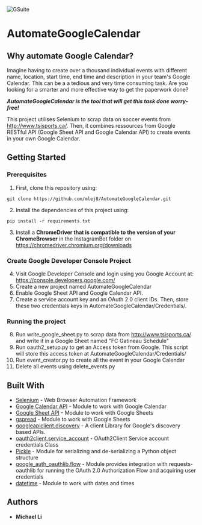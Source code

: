 ![GSuite](https://user-images.githubusercontent.com/43357040/62482770-1953d000-b784-11e9-89b3-a8dc984a6f52.png)
# AutomateGoogleCalendar

## Why automate Google Calendar?

Imagine having to create over a thousand individual events with different name, location, start time, end time and description in your team's Google Calendar. This can be a a tedious and very time consuming task. Are you looking for a smarter and more effective way to get the paperwork done? 

___AutomateGoogleCalendar is the tool that will get this task done worry-free!___

This project utilises Selenium to scrap data on soccer events from http://www.tsisports.ca/. Then, it combines ressources from Google RESTful API (Google Sheet API and Google Calendar API) to create events in your own Google Calendar. 

## Getting Started
### Prerequisites
1. First, clone this repository using:
```
git clone https://github.com/mlej8/AutomateGoogleCalendar.git
```
2. Install the dependencies of this project using: 
```
pip install -r requirements.txt
```
3. Install a **ChromeDriver that is compatible to the version of your ChromeBrowser** in the InstagramBot folder on https://chromedriver.chromium.org/downloads
### Create Google Developer Console Project
4. Visit Google Developer Console and login using you Google Account at: https://console.developers.google.com/
5. Create a new project named AutomateGoogleCalendar
6. Enable Google Sheet API and Google Calendar API. 
7. Create a service account key and an OAuth 2.0 client IDs. Then, store these two credentials keys in AutomateGoogleCalendar/Credentials/. 
### Running the project
8. Run write_google_sheet.py to scrap data from http://www.tsisports.ca/ and write it in a Google Sheet named "FC Gatineau Schedule"
9. Run oauth2_setup.py to get an Access token from Google. This script will store this access token at AutomateGoogleCalendar/Credentials/
10. Run event_creator.py to create all the event in your Google Calendar
11. Delete all events using delete_events.py
## Built With
* [Selenium](https://www.seleniumhq.org/) - Web Browser Automation Framework
* [Google Calendar API](https://developers.google.com/calendar/) - Module to work with Google Calendar
* [Google Sheet API](https://developers.google.com/sheets/api/) - Module to work with Google Sheets
* [gspread](https://github.com/burnash/gspread) - Module to work with Google Sheets
* [googleapiclient.discovery](https://github.com/googleapis/google-api-python-client/blob/master/googleapiclient/discovery.py) - A client Library for Google's discovery based APIs.
* [oauth2client.service_account](https://oauth2client.readthedocs.io/) - OAuth2Client Service account credentials Class
* [Pickle](https://docs.python.org/3/library/pickle.html) - Module for serializing and de-serializing a Python object structure
* [google_auth_oauthlib.flow](https://google-auth-oauthlib.readthedocs.io/en/latest/) - Module provides integration with requests-oauthlib for running the OAuth 2.0 Authorization Flow and acquiring user credentials
* [datetime](https://docs.python.org/3/library/datetime.html) - Module to work with dates and times
## Authors

* **Michael Li**
